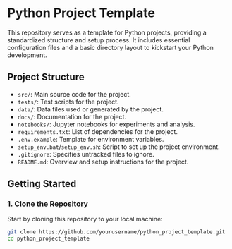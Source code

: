 # Python Project Template

This repository serves as a template for Python projects, providing a standardized structure and setup process. It includes essential configuration files and a basic directory layout to kickstart your Python development.

## Project Structure

- `src/`: Main source code for the project.
- `tests/`: Test scripts for the project.
- `data/`: Data files used or generated by the project.
- `docs/`: Documentation for the project.
- `notebooks/`: Jupyter notebooks for experiments and analysis.
- `requirements.txt`: List of dependencies for the project.
- `.env.example`: Template for environment variables.
- `setup_env.bat`/`setup_env.sh`: Script to set up the project environment.
- `.gitignore`: Specifies untracked files to ignore.
- `README.md`: Overview and setup instructions for the project.

## Getting Started

### 1. Clone the Repository

Start by cloning this repository to your local machine:

```bash
git clone https://github.com/yourusername/python_project_template.git
cd python_project_template

